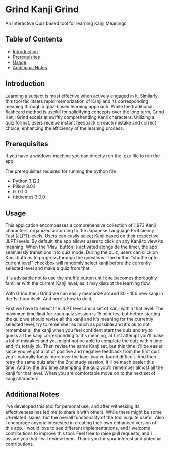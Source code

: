 # Grind Kanji Grind

An Interactive Quiz based tool for learning Kanji Meanings

## Table of Contents

- [Introduction](#introduction)
- [Prerequisites](#prerequisites)
- [Usage](#usage)
- [Additional Notes](#additional-notes)

## Introduction

Learning a subject is most effective when actively engaged in it. Similarly, this tool facilitates rapid memorization of Kanji and its corresponding meaning through a quiz-based learning approach. While the traditional flashcard method is useful for solidifying concepts over the long term, Grind Kanji Grind excels at swiftly comprehending Kanji characters. Utilizing a quiz format, users receive instant feedback on each mistake and correct choice, enhancing the efficiency of the learning process.

## Prerequisites

If you have a windows machine you can directly run the .exe file to run the app

The prerequisites required for running the python file

- Python 3.12.1
- Pillow 8.0.1
- tk 0.1.0
- ttkthemes 3.0.0

## Usage
 
This application encompasses a comprehensive collection of 1,973 Kanji characters, organized according to the Japanese Language Proficiency Test (JLPT) levels. Users can easily select Kanji based on their respective JLPT levels. By default, the app allows users to click on any Kanji to view its meaning. When the 'Play' button is activated alongside the timer, the app seamlessly transitions into quiz mode. During the quiz, users can click on Kanji buttons to progress through the questions.
The button "shuffle upto current level" checkbox will randomly select kanji before the currently selected level and make a quiz from that.

It is advisable not to use the shuffle button until one becomes thoroughly familiar with the current Kanji level, as it may disrupt the learning flow.

With Grind Kanji Grind we can easily memorize around 80 - 100 new kanji in the 1st hour itself.  And here's how to do it, 

First we have to select the JLPT level and a set of kanji within that level. The maximum time limit for each quiz session is 15 minutes, but before starting the quiz we should revise all the kanji and it's meaning for the currently selected level, try to remember as much as possible and it's ok to not remember all the kanji when you feel confident start the quiz and try to guess all the kanji corresponding to it's meaning, at first attempt you'll make a lot of mistakes and you might not be able to complete the quiz within time and it's totally ok.  Then revise the same Kanji set, but this time it'll be easier since you've got a lot of positive and negative feedback from the first quiz you'll naturally focus more over the kanji you've found difficult.  And then retry the same quiz after the 2nd study session,  it'll be much easier this time. And by the 3rd time attempting the quiz you'll remember almost all the kanji for that level.  When you are comfortable move on to the next set of kanji characters.

## Additional Notes

I've developed this tool for personal use, and after witnessing its effectiveness has led me to share it with others. While there might be some UI-related issues, but the overall functionality of the tool is quite useful. Also I encourage anyone interested in creating their own enhanced version of this app. I would love to see different implementations, and I welcome contributions to improve this tool. Feel free to raise pull requests, and I assure you that I will review them. Thank you for your interest and potential contributions.

